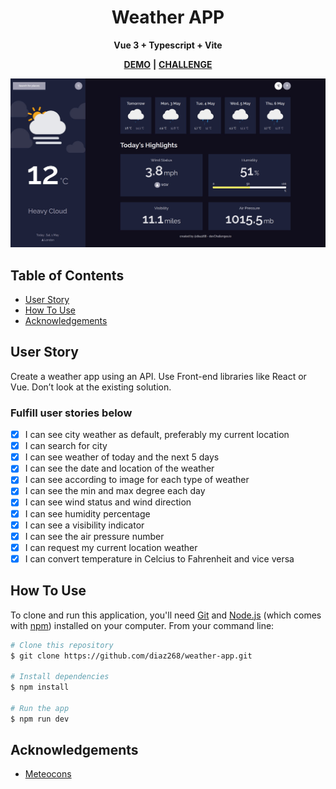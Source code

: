 <div align="center">
  <h1>Weather APP</h1>
  <b>Vue 3 + Typescript + Vite</b>
</div>

<div align="center">

[**DEMO**](https://diaz268.github.io/weather-app/) **|**
[**CHALLENGE**](https://devchallenges.io/challenges/mM1UIenRhK808W8qmLWv)

</div>

![screenshot](./public/banner.jpg)

## Table of Contents

- [User Story](#user-story)
- [How To Use](#how-to-use)
- [Acknowledgements](#acknowledgements)

## User Story

Create a weather app using an API. Use Front-end libraries like React or Vue. Don’t look at the existing solution.

### Fulfill user stories below

- [x] I can see city weather as default, preferably my current location
- [x] I can search for city
- [x] I can see weather of today and the next 5 days
- [x] I can see the date and location of the weather
- [x] I can see according to image for each type of weather
- [x] I can see the min and max degree each day
- [x] I can see wind status and wind direction
- [x] I can see humidity percentage
- [x] I can see a visibility indicator
- [x] I can see the air pressure number
- [x] I can request my current location weather
- [x] I can convert temperature in Celcius to Fahrenheit and vice versa

## How To Use

To clone and run this application, you'll need [Git](https://git-scm.com) and [Node.js](https://nodejs.org/en/download/) (which comes with [npm](http://npmjs.com)) installed on your computer. From your command line:

```bash
# Clone this repository
$ git clone https://github.com/diaz268/weather-app.git

# Install dependencies
$ npm install

# Run the app
$ npm run dev
```

## Acknowledgements

- [Meteocons](https://bas.dev/projects/weather-icons)
